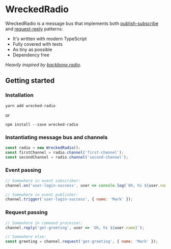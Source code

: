 # WreckedRadio

WreckedRadio is a message bus that implements both [publish-subscribe](https://en.wikipedia.org/wiki/Publish%E2%80%93subscribe_pattern) and [request-reply](https://en.wikipedia.org/wiki/Publish%E2%80%93subscribe_pattern) patterns:

- It's written with modern TypeScript
- Fully covered with tests
- As tiny as possible
- Dependency free

*Heavily inspired by [backbone.radio](https://github.com/marionettejs/backbone.radio).*

## Getting started

### Installation

`yarn add wrecked-radio`

or

`npm install --save wrecked-radio`

### Instantiating message bus and channels

```javascript
const radio = new WreckedRadio();
const firstChannel = radio.channel('first-channel');
const secondChannel = radio.channel('second-channel');
```

### Event passing

```javascript
// Somewhere in event subscriber:
channel.on('user-login-success', user => console.log(`Oh, hi ${user.name}`);

// Somewhere in event publisher:
channel.trigger('user-login-success', { name: 'Mark' });
```

### Request passing

```javascript
// Somewhere in command processor:
channel.reply('get-greeting', user => `Oh, hi ${user.name}`);

// Somewhere else:
const greeting = channel.request('get-greeting', { name: 'Mark' });
```
